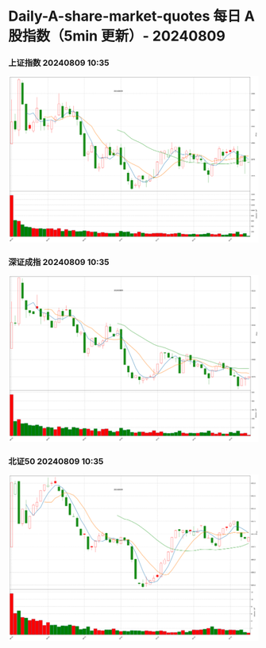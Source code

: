 
# Daily-A-share-market-quotes 每日 A 股指数（5min 更新）- 20240809

### 上证指数 20240809 10:35
![](./fig/2024/8/20240809-sh000001.png)

### 深证成指 20240809 10:35
![](./fig/2024/8/20240809-sz399001.png)

### 北证50 20240809 10:35
![](./fig/2024/8/20240809-bj899050.png)
